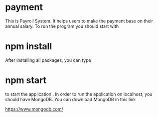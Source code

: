 # payment

This is Payroll System. It helps users to make the payment base on their annual salary. To run the program you should start with 
# npm install

After installing all packages, you can type 
# npm start 

to start the application . In order to run the application on localhost, you should have MongoDB. You can download MongoDB in this link

https://www.mongodb.com/


